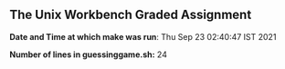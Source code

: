 ## The Unix Workbench Graded Assignment

**Date and Time at which make was run**: Thu Sep 23 02:40:47 IST 2021

**Number of lines in guessinggame.sh:** 24
